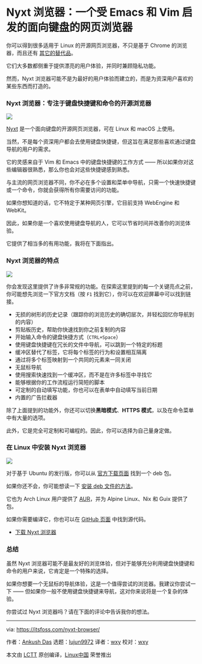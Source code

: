 [#]: subject: (Nyxt Browser is a Keyboard-oriented Web Browser Inspired by Emacs and Vim)
[#]: via: (https://itsfoss.com/nyxt-browser/)
[#]: author: (Ankush Das https://itsfoss.com/author/ankush/)
[#]: collector: (lujun9972)
[#]: translator: (wxy)
[#]: reviewer: (wxy)
[#]: publisher: (wxy)
[#]: url: (https://linux.cn/article-13449-1.html)

Nyxt 浏览器：一个受 Emacs 和 Vim 启发的面向键盘的网页浏览器
======

你可以得到很多适用于 Linux 的开源网页浏览器，不只是基于  Chrome 的浏览器，而且还有 [其它的替代品][1]。

它们大多数都侧重于提供漂亮的用户体验，并同时兼顾隐私功能。

然而，Nyxt 浏览器可能不是为最好的用户体验而建立的，而是为资深用户喜欢的某些东西而打造的。

### Nyxt 浏览器：专注于键盘快捷键和命令的开源浏览器

![][2]

[Nyxt][3] 是一个面向键盘的开源网页浏览器，可在 Linux 和 macOS 上使用。

当然，不是每个资深用户都会去使用键盘快捷键，但这旨在满足那些喜欢通过键盘导航的用户的需求。

它的灵感来自于 Vim 和 Emacs 中的键盘快捷键的工作方式 —— 所以如果你对这些编辑器很熟悉，那么你也会对这些快捷键感到熟悉。

与主流的网页浏览器不同，你不必在多个设置和菜单中导航，只需一个快速快捷键或一个命令，你就会获得所有你需要访问的功能。

如果你想知道的话，它不特定于某种网页引擎，它目前支持 WebEngine 和 WebKit。

因此，如果你是一个喜欢使用键盘导航的人，它可以节省时间并改善你的浏览体验。

它提供了相当多的有用功能，我将在下面指出。

### Nyxt 浏览器的特点

![][4]

你会发现这里提供了许多非常规的功能。在探索这里提到的每一个关键亮点之前，你可能想先浏览一下官方文档（按 `F1` 找到它），你可以在欢迎屏幕中可以找到链接。

  * 无损的树形的历史记录（跟踪你的浏览历史的确切层次，并轻松回忆你导航到的内容）
  * 剪贴板历史，帮助你快速找到你之前复制的内容
  * 开始输入命令的键盘快捷方式（`CTRL+Space`）
  * 使用键盘快捷键在冗长的文件中导航，可以跳到一个特定的标题
  * 缓冲区替代了标签，它将每个标签的行为和设置相互隔离
  * 通过将多个标签映射到一个共同的元素来一同关闭
  * 无鼠标导航
  * 使用搜索快速找到一个缓冲区，而不是在许多标签中寻找它
  * 能够根据你的工作流程运行简短的脚本
  * 可定制的自动填写功能，你也可以在表单中自动填写当前日期
  * 内置的广告拦截器

除了上面提到的功能外，你还可以切换**黑暗模式**、**HTTPS 模式**，以及在命令菜单中有大量的选项。

此外，它是完全可定制和可编程的。因此，你可以选择为自己量身定做。

### 在 Linux 中安装 Nyxt 浏览器

![][7]

对于基于 Ubuntu 的发行版，你可以从 [官方下载页面][8] 找到一个 deb 包。

如果你还不会，你可能想读一下 [安装 deb 文件的方法][9]。

它也为 Arch Linux 用户提供了 [AUR][10]，并为 Alpine Linux、Nix 和 Guix 提供了包。

如果你需要编译它，你也可以在 [GitHub 页面][11] 中找到源代码。

- [下载 Nyxt 浏览器][8]

### 总结

虽然 Nyxt 浏览器可能不是最友好的浏览体验，但对于能够充分利用键盘快捷键和命令的用户来说，它肯定是一个特殊的选择。

如果你想要一个无鼠标的导航体验，这是一个值得尝试的浏览器。我建议你尝试一下 —— 但如果你一般不使用键盘快捷键来导航，这对你来说将是一个复杂的体验。

你尝试过 Nyxt 浏览器吗？请在下面的评论中告诉我你的想法。

--------------------------------------------------------------------------------

via: https://itsfoss.com/nyxt-browser/

作者：[Ankush Das][a]
选题：[lujun9972][b]
译者：[wxy](https://github.com/wxy)
校对：[wxy](https://github.com/wxy)

本文由 [LCTT](https://github.com/LCTT/TranslateProject) 原创编译，[Linux中国](https://linux.cn/) 荣誉推出

[a]: https://itsfoss.com/author/ankush/
[b]: https://github.com/lujun9972
[1]: https://itsfoss.com/open-source-browsers-linux/
[2]: https://i0.wp.com/itsfoss.com/wp-content/uploads/2021/05/nyxt-browser-screenshot.png?resize=1079%2C823&ssl=1
[3]: https://nyxt.atlas.engineer/
[4]: https://i2.wp.com/itsfoss.com/wp-content/uploads/2021/05/nyxt-browser.png?resize=1057%2C812&ssl=1
[5]: https://i2.wp.com/itsfoss.com/wp-content/uploads/2020/10/linux-terminal-based-browsers.png?fit=800%2C450&ssl=1
[6]: https://itsfoss.com/terminal-web-browsers/
[7]: https://i1.wp.com/itsfoss.com/wp-content/uploads/2021/05/nyxt-browser-settings.png?resize=800%2C617&ssl=1
[8]: https://nyxt.atlas.engineer/download
[9]: https://itsfoss.com/install-deb-files-ubuntu/
[10]: https://itsfoss.com/aur-arch-linux/
[11]: https://github.com/atlas-engineer/nyxt
